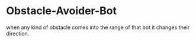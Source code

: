 # Obstacle-Avoider-Bot 
when any kind of obstacle comes into the range of that bot it changes their direction.
